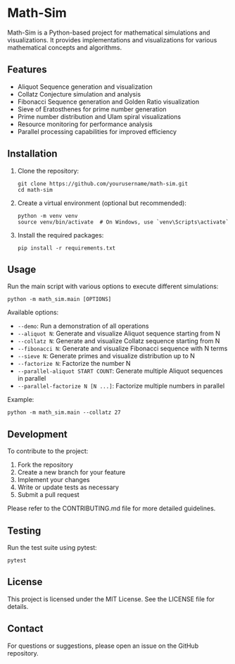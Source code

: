 # Math-Sim

Math-Sim is a Python-based project for mathematical simulations and visualizations. It provides implementations and visualizations for various mathematical concepts and algorithms.

## Features

- Aliquot Sequence generation and visualization
- Collatz Conjecture simulation and analysis
- Fibonacci Sequence generation and Golden Ratio visualization
- Sieve of Eratosthenes for prime number generation
- Prime number distribution and Ulam spiral visualizations
- Resource monitoring for performance analysis
- Parallel processing capabilities for improved efficiency

## Installation

1. Clone the repository:
   ```
   git clone https://github.com/yourusername/math-sim.git
   cd math-sim
   ```

2. Create a virtual environment (optional but recommended):
   ```
   python -m venv venv
   source venv/bin/activate  # On Windows, use `venv\Scripts\activate`
   ```

3. Install the required packages:
   ```
   pip install -r requirements.txt
   ```

## Usage

Run the main script with various options to execute different simulations:

```
python -m math_sim.main [OPTIONS]
```

Available options:
- `--demo`: Run a demonstration of all operations
- `--aliquot N`: Generate and visualize Aliquot sequence starting from N
- `--collatz N`: Generate and visualize Collatz sequence starting from N
- `--fibonacci N`: Generate and visualize Fibonacci sequence with N terms
- `--sieve N`: Generate primes and visualize distribution up to N
- `--factorize N`: Factorize the number N
- `--parallel-aliquot START COUNT`: Generate multiple Aliquot sequences in parallel
- `--parallel-factorize N [N ...]`: Factorize multiple numbers in parallel

Example:
```
python -m math_sim.main --collatz 27
```

## Development

To contribute to the project:

1. Fork the repository
2. Create a new branch for your feature
3. Implement your changes
4. Write or update tests as necessary
5. Submit a pull request

Please refer to the CONTRIBUTING.md file for more detailed guidelines.

## Testing

Run the test suite using pytest:

```
pytest
```

## License

This project is licensed under the MIT License. See the LICENSE file for details.

## Contact

For questions or suggestions, please open an issue on the GitHub repository.